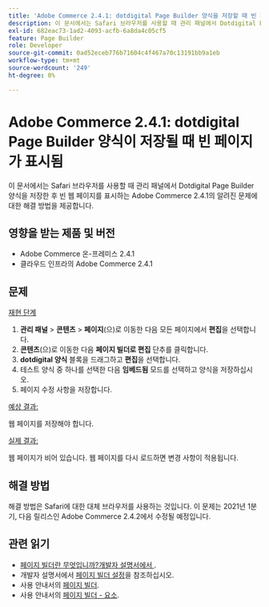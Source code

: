 ```yaml
---
title: 'Adobe Commerce 2.4.1: dotdigital Page Builder 양식을 저장할 때 빈 페이지가 표시됨'
description: 이 문서에서는 Safari 브라우저를 사용할 때 관리 패널에서 Dotdigital Page Builder 양식을 저장한 후 빈 웹 페이지를 표시하는 Adobe Commerce 2.4.1의 알려진 문제에 대한 해결 방법을 제공합니다.
exl-id: 682eac73-1ad2-4093-acfb-6a8da4c05cf5
feature: Page Builder
role: Developer
source-git-commit: 0ad52eceb776b71604c4f467a70c13191bb9a1eb
workflow-type: tm+mt
source-wordcount: '249'
ht-degree: 0%

---
```


# Adobe Commerce 2.4.1: dotdigital Page Builder 양식이 저장될 때 빈 페이지가 표시됨

이 문서에서는 Safari 브라우저를 사용할 때 관리 패널에서 Dotdigital Page Builder 양식을 저장한 후 빈 웹 페이지를 표시하는 Adobe Commerce 2.4.1의 알려진 문제에 대한 해결 방법을 제공합니다.

## 영향을 받는 제품 및 버전

* Adobe Commerce 온-프레미스 2.4.1
* 클라우드 인프라의 Adobe Commerce 2.4.1

## 문제

<u>재현 단계</u>

1. **관리 패널** > **콘텐츠** > **페이지**(으)로 이동한 다음 모든 페이지에서 **편집**&#x200B;을 선택합니다.
1. **콘텐츠**(으)로 이동한 다음 **페이지 빌더로 편집** 단추를 클릭합니다.
1. **dotdigital 양식** 블록을 드래그하고 **편집**&#x200B;을 선택합니다.
1. 테스트 양식 중 하나를 선택한 다음 **임베드됨** 모드를 선택하고 양식을 저장하십시오.
1. 페이지 수정 사항을 저장합니다.

<u>예상 결과:</u>

웹 페이지를 저장해야 합니다.

<u>실제 결과:</u>

웹 페이지가 비어 있습니다. 웹 페이지를 다시 로드하면 변경 사항이 적용됩니다.

## 해결 방법

해결 방법은 Safari에 대한 대체 브라우저를 사용하는 것입니다. 이 문제는 2021년 1분기, 다음 릴리스인 Adobe Commerce 2.4.2에서 수정될 예정입니다.

## 관련 읽기

* [페이지 빌더란 무엇입니까?개발자 설명서에서 ](https://devdocs.magento.com/page-builder/docs/).
* 개발자 설명서에서 [페이지 빌더 설정](https://experienceleague.adobe.com/docs/commerce-admin/page-builder/setup.html)을 참조하십시오.
* 사용 안내서의 [페이지 빌더](https://docs.magento.com/user-guide/cms/page-builder.html).
* 사용 안내서의 [페이지 빌더 - 요소](https://docs.magento.com/user-guide/cms/page-builder-elements.html).
